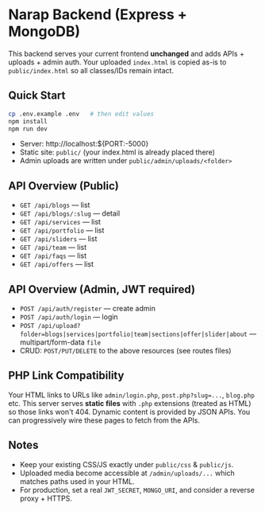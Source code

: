 # Narap Backend (Express + MongoDB)

This backend serves your current frontend **unchanged** and adds APIs + uploads + admin auth.
Your uploaded `index.html` is copied as-is to `public/index.html` so all classes/IDs remain intact.

## Quick Start

```bash
cp .env.example .env   # then edit values
npm install
npm run dev
```

- Server: http://localhost:${PORT:-5000}
- Static site: `public/` (your index.html is already placed there)
- Admin uploads are written under `public/admin/uploads/<folder>`

## API Overview (Public)

- `GET /api/blogs` — list
- `GET /api/blogs/:slug` — detail
- `GET /api/services` — list
- `GET /api/portfolio` — list
- `GET /api/sliders` — list
- `GET /api/team` — list
- `GET /api/faqs` — list
- `GET /api/offers` — list

## API Overview (Admin, JWT required)

- `POST /api/auth/register` — create admin
- `POST /api/auth/login` — login
- `POST /api/upload?folder=blogs|services|portfolio|team|sections|offer|slider|about` — multipart/form-data `file`
- CRUD: `POST/PUT/DELETE` to the above resources (see routes files)

## PHP Link Compatibility

Your HTML links to URLs like `admin/login.php`, `post.php?slug=...`, `blog.php` etc.
This server serves **static files** with `.php` extensions (treated as HTML) so those links won't 404.
Dynamic content is provided by JSON APIs. You can progressively wire these pages to fetch from the APIs.

## Notes

- Keep your existing CSS/JS exactly under `public/css` & `public/js`.
- Uploaded media become accessible at `/admin/uploads/...` which matches paths used in your HTML.
- For production, set a real `JWT_SECRET`, `MONGO_URI`, and consider a reverse proxy + HTTPS.
